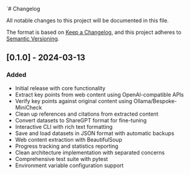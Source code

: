 `# Changelog

All notable changes to this project will be documented in this file.

The format is based on [Keep a Changelog](https://keepachangelog.com/en/1.0.0/),
and this project adheres to [Semantic Versioning](https://semver.org/spec/v2.0.0.html).

## [0.1.0] - 2024-03-13

### Added

- Initial release with core functionality
- Extract key points from web content using OpenAI-compatible APIs
- Verify key points against original content using Ollama/Bespoke-MiniCheck
- Clean up references and citations from extracted content
- Convert datasets to ShareGPT format for fine-tuning
- Interactive CLI with rich text formatting
- Save and load datasets in JSON format with automatic backups
- Web content extraction with BeautifulSoup
- Progress tracking and statistics reporting
- Clean architecture implementation with separated concerns
- Comprehensive test suite with pytest
- Environment variable configuration support
